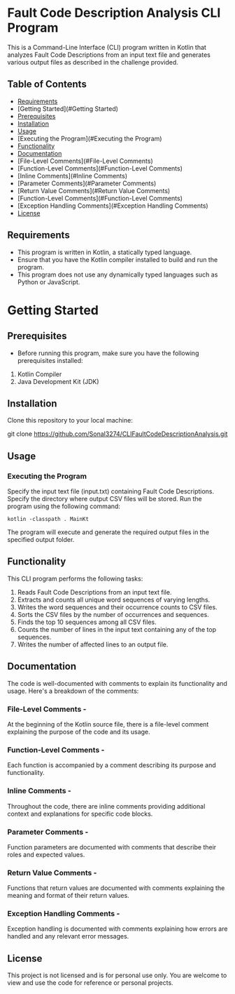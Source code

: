 # Fault Code Description Analysis CLI Program

This is a Command-Line Interface (CLI) program written in Kotlin that analyzes Fault 
Code Descriptions from an input text file and generates various output files as 
described in the challenge provided.

## Table of Contents
- [Requirements](#Requirements)
- [Getting Started](#Getting Started)
- [Prerequisites](#Prerequisites)
- [Installation](#Installation)
- [Usage](#Usage)
- [Executing the Program](#Executing the Program)
- [Functionality](#Functionality)
- [Documentation](#Documentation)
- [File-Level Comments](#File-Level Comments)
- [Function-Level Comments](#Function-Level Comments)
- [Inline Comments](#Inline Comments)
- [Parameter Comments](#Parameter Comments)
- [Return Value Comments](#Return Value Comments)
- [Function-Level Comments](#Function-Level Comments)
- [Exception Handling Comments](#Exception Handling Comments)
- [License](#License)


## Requirements

- This program is written in Kotlin, a statically typed language.
- Ensure that you have the Kotlin compiler installed to build and run the program.
- This program does not use any dynamically typed languages such as Python or JavaScript.

# Getting Started

## Prerequisites

- Before running this program, make sure you have the following prerequisites installed:

1. Kotlin Compiler
2. Java Development Kit (JDK)

## Installation

Clone this repository to your local machine:

git clone https://github.com/Sonal3274/CLIFaultCodeDescriptionAnalysis.git

## Usage

### Executing the Program
Specify the input text file (input.txt) containing Fault Code Descriptions.
Specify the directory where output CSV files will be stored.
Run the program using the following command:

`kotlin -classpath . MainKt`

The program will execute and generate the required output files in the specified output folder.

## Functionality
This CLI program performs the following tasks:

1. Reads Fault Code Descriptions from an input text file.
2. Extracts and counts all unique word sequences of varying lengths.
3. Writes the word sequences and their occurrence counts to CSV files.
4. Sorts the CSV files by the number of occurrences and sequences.
5. Finds the top 10 sequences among all CSV files.
6. Counts the number of lines in the input text containing any of the top sequences.
7. Writes the number of affected lines to an output file.

## Documentation

The code is well-documented with comments to explain its functionality and usage. 
Here's a breakdown of the comments:

### File-Level Comments - 
At the beginning of the Kotlin source file, there is a file-level comment explaining 
the purpose of the code and its usage.

### Function-Level Comments -
Each function is accompanied by a comment describing its purpose and functionality.

### Inline Comments -
Throughout the code, there are inline comments providing additional context and 
explanations for specific code blocks.

### Parameter Comments -
Function parameters are documented with comments that describe their roles and 
expected values.

### Return Value Comments -
Functions that return values are documented with comments explaining the meaning and 
format of their return values.

### Exception Handling Comments -
Exception handling is documented with comments explaining how errors are handled and 
any relevant error messages.

## License
This project is not licensed and is for personal use only. 
You are welcome to view and use the code for reference or personal projects.